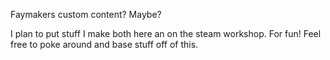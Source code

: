 Faymakers custom content? Maybe?

I plan to put stuff I make both here an on the steam workshop. For fun! Feel free to poke around and base stuff off of this. 
